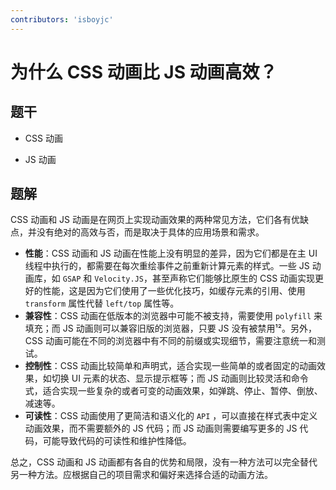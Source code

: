 ```yaml
---
contributors: 'isboyjc'
---
```


# 为什么 CSS 动画比 JS 动画高效？


## 题干

- CSS 动画

- JS 动画



## 题解

<!-- ::: details 点我查看题解 -->

CSS 动画和 JS 动画是在网页上实现动画效果的两种常见方法，它们各有优缺点，并没有绝对的高效与否，而是取决于具体的应用场景和需求。

- **性能**：CSS 动画和 JS 动画在性能上没有明显的差异，因为它们都是在主 UI 线程中执行的，都需要在每次重绘事件之前重新计算元素的样式。一些 JS 动画库，如 `GSAP` 和 `Velocity.JS`，甚至声称它们能够比原生的 CSS 动画实现更好的性能，这是因为它们使用了一些优化技巧，如缓存元素的引用、使用 `transform` 属性代替 `left/top` 属性等。
- **兼容性**：CSS 动画在低版本的浏览器中可能不被支持，需要使用 `polyfill` 来填充；而 JS 动画则可以兼容旧版的浏览器，只要 JS 没有被禁用¹²。另外，CSS 动画可能在不同的浏览器中有不同的前缀或实现细节，需要注意统一和测试。
- **控制性**：CSS 动画比较简单和声明式，适合实现一些简单的或者固定的动画效果，如切换 UI 元素的状态、显示提示框等；而 JS 动画则比较灵活和命令式，适合实现一些复杂的或者可变的动画效果，如弹跳、停止、暂停、倒放、减速等。
- **可读性**：CSS 动画使用了更简洁和语义化的 `API` ，可以直接在样式表中定义动画效果，而不需要额外的 JS 代码；而 JS 动画则需要编写更多的 JS 代码，可能导致代码的可读性和维护性降低。

总之，CSS 动画和 JS 动画都有各自的优势和局限，没有一种方法可以完全替代另一种方法。应根据自己的项目需求和偏好来选择合适的动画方法。

<!-- ::: -->

